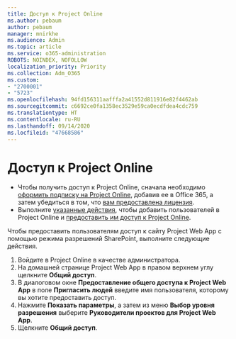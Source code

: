 ```yaml
---
title: Доступ к Project Online
ms.author: pebaum
author: pebaum
manager: mnirkhe
ms.audience: Admin
ms.topic: article
ms.service: o365-administration
ROBOTS: NOINDEX, NOFOLLOW
localization_priority: Priority
ms.collection: Adm_O365
ms.custom:
- "2700001"
- "5723"
ms.openlocfilehash: 94fd156311aafffa2a41552d811916e82f4462ab
ms.sourcegitcommit: c6692ce0fa1358ec3529e59ca0ecdfdea4cdc759
ms.translationtype: HT
ms.contentlocale: ru-RU
ms.lasthandoff: 09/14/2020
ms.locfileid: "47668586"
---
```

# <a name="access-project-online"></a>Доступ к Project Online

- Чтобы получить доступ к Project Online, сначала необходимо [оформить подписку на Project Online](https://docs.microsoft.com/ProjectOnline/get-started-with-project-online), добавив ее в Office 365, а затем убедиться в том, что [вам предоставлена лицензия](https://docs.microsoft.com/ProjectOnline/step-1-sign-up-for-project-online#next-make-sure-you-can-get-in).
- Выполните [указанные действия](https://docs.microsoft.com/ProjectOnline/step-2-add-people-to-project-online), чтобы добавить пользователей в Project Online и [предоставить им доступ к Project Online](https://docs.microsoft.com/ProjectOnline/step-2-add-people-to-project-online#4-finally-share-project-online-with-the-people-you-added).

Чтобы предоставить пользователям доступ к сайту Project Web App с помощью режима разрешений SharePoint, выполните следующие действия.

1. Войдите в Project Online в качестве администратора.
2. На домашней странице Project Web App в правом верхнем углу щелкните **Общий доступ**.
3. В диалоговом окне **Предоставление общего доступа к Project Web App** в поле **Пригласить людей** введите имя пользователя, которому вы хотите предоставить доступ.
4. Нажмите **Показать параметры**, а затем из меню **Выбор уровня разрешения** выберите **Руководители проектов для Project Web App**.
5. Щелкните **Общий доступ**.
